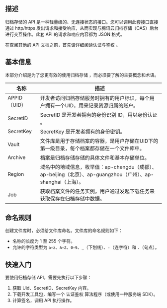 ## 描述

归档存储的 API 是一种轻量级的、无连接状态的接口。您可以调用此套接口直接通过 http/https 发出请求和接受响应，从而实现与腾讯云归档存储（CAS）后台进行交互操作。此套 API 的请求和响应内容都为 JSON 格式。

在查阅其他的 API 文档之前，首先请详细阅读认证与鉴权 。

## 基本信息

本部分介绍是为了您更有效的使用归档存储 ，而必须要了解的主要概念和术语。

| 名称         | 描述                                       |
| ---------- | ---------------------------------------- |
| APPID（UID） | 开发者访问归档存储服务时拥有的用户标识，每个用户拥有一个UID，用来记录资源归属的账户。 |
| SecretID   | SecretID 是开发者拥有的身份识别 ID，用以身份认证 。         |
| SecretKey  | SecretKey 是开发者拥有的身份密钥。                   |
| Vault      | 文件库是用于存储档案的容器，是用户存储在UID下的第一级目录，每个档案都存储在一个文件库中。 |
| Archive    | 档案是归档存储存储的具体文件和基本存储单位。                   |
| Region     | 域名中的地域信息，枚举值：ap-chengdu（成都）、ap-beijing（北京）、ap-guangzhou（广州）、ap-shanghai（上海）。 |
| Job        | 获取档案文件的任务实例，用户通过发起下载任务来获取保存在归档存储中数据。     |

## 命名规则

创建文件库时，必须给文件库命名。文件库的命名规则如下：

- 名称的长度为 1 至 255 个字符。
- 允许的字符类型为 `a–z`、`A–Z`、`0–9`、`_`（下划线）、`-`（连字符）和 `.`（句点）。




## 快速入门

要使用归档存储 API，需要先执行以下步骤：

1. 获取 Uid、SecretID、SecretKey 内容。
2. 下载开发工具包，编写一个 认证鉴权 算法程序（或使用一种服务端 SDK）。
3. 计算签名，调用 API 执行操作。
